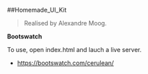 ##Homemade_UI_Kit

>Realised by Alexandre Moog.

**Bootswatch**

To use, open index.html and lauch a live server.

* https://bootswatch.com/cerulean/
